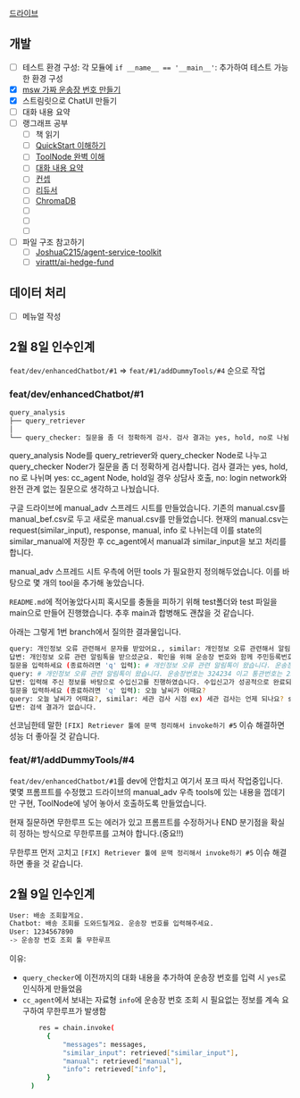 [드라이브](https://drive.google.com/drive/folders/17x5cZ__HzvwEHZf700g2rdtKbxAzJ3fw)

## 개발

- [ ] 테스트 환경 구성: 각 모듈에 `if __name__ == '__main__'`: 추가하여 테스트 가능한 환경 구성
- [x] [msw 가짜 운송장 번호 만들기](https://tracker.delivery/docs/dummy-tracking-number)
- [x] 스트림릿으로 ChatUI 만들기
- [ ] 대화 내용 요약
- [ ] 랭그래프 공부
  - [ ] 책 읽기
  - [ ] [QuickStart 이해하기](https://langchain-ai.github.io/langgraph/tutorials/introduction/)
  - [ ] [ToolNode 완벽 이해](https://langchain-ai.github.io/langgraph/how-tos/tool-calling/#define-tools)
  - [ ] [대화 내용 요약](https://github.com/langchain-ai/langchain/discussions/25904?utm_source=pocket_shared)
  - [ ] [컨셉](https://langchain-ai.github.io/langgraph/concepts/)
  - [ ] [리듀서](https://langchain-ai.github.io/langgraph/concepts/low_level/#default-reducer)
  - [ ] [ChromaDB](https://api.python.langchain.com/en/latest/chroma/vectorstores/langchain_chroma.vectorstores.Chroma.html)
  - [ ] [](https://langchain-ai.github.io/langgraph/concepts/persistence/)
  - [ ] [](https://langchain-ai.github.io/langgraph/concepts/low_level/)
  - [ ] [](https://langchain-ai.github.io/langgraph/how-tos/configuration/)
- [ ] 파일 구조 참고하기
  - [ ] [JoshuaC215/agent-service-toolkit](https://github.com/JoshuaC215/agent-service-toolkit/tree/main)
  - [ ] [virattt/ai-hedge-fund](https://github.com/virattt/ai-hedge-fund)

## 데이터 처리

- [ ] 메뉴얼 작성

## 2월 8일 인수인계

`feat/dev/enhancedChatbot/#1` => `feat/#1/addDummyTools/#4` 순으로 작업

### feat/dev/enhancedChatbot/#1

```bash
query_analysis
├── query_retriever
│
└── query_checker: 질문을 좀 더 정확하게 검사. 검사 결과는 yes, hold, no로 나뉨
```

query_analysis Node를 query_retriever와 query_checker Node로 나누고 query_checker Noder가 질문을 좀 더 정확하게 검사합니다. 검사 결과는 yes, hold, no 로 나뉘며 yes: cc_agent Node, hold일 경우 상담사 호출, no: login network와 완전 관계 없는 질문으로 생각하고 나눴습니다.

구글 드라이브에 manual_adv 스프레드 시트를 만들었습니다.
기존의 manual.csv를 manual_bef.csv로 두고 새로운 manual.csv를 만들었습니다.
현재의 manual.csv는 request(similar_input), response, manual, info 로 나뉘는데 이를 state의 similar_manual에 저장한 후 cc_agent에서 manual과 similar_input을 보고 처리를 합니다.

manual_adv 스프레드 시트 우측에 어떤 tools 가 필요한지 정의해두었습니다. 이를 바탕으로 몇 개의 tool을 추가해 놓았습니다.

`README.md`에 적어놓았다시피 혹시모를 충돌을 피하기 위해 test폴더와 test 파일을 main으로 만들어 진행했습니다. 추후 main과 합병해도 괜찮을 것 같습니다.

아래는 그렇게 1번 branch에서 질의한 결과물입니다.

```bash
query: 개인정보 오류 관련해서 문자를 받았어요., similar: 개인정보 오류 관련해서 알림톡 받았는데 확인해주세요 score: yes
답변: 개인정보 오류 관련 알림톡을 받으셨군요. 확인을 위해 운송장 번호와 함께 주민등록번호 또는 개인통관고유부호를 입력해 주시겠어요?
질문을 입력하세요 (종료하려면 'q' 입력): # 개인정보 오류 관련 알림톡이 왔습니다. 운송장번호는 324234 이고 통관번호는 2345346이에요.
query: # 개인정보 오류 관련 알림톡이 왔습니다. 운송장번호는 324234 이고 통관번호는 2345346이에요., similar: 개인정보 오류 관련해서 알림톡 받았는데 확인해주세요 score: yes
답변: 입력해 주신 정보를 바탕으로 수입신고를 진행하였습니다. 수입신고가 성공적으로 완료되었습니다. 추가로 궁금한 점이 있으시면 언제든지 문의해 주세요!
질문을 입력하세요 (종료하려면 'q' 입력): 오늘 날씨가 어때요?
query: 오늘 날씨가 어때요?, similar: 세관 검사 시점 ex) 세관 검사는 언제 되나요? score: no
답변: 검색 결과가 없습니다.
```

선코님한테 말한 `[FIX] Retriever 툴에 문맥 정리해서 invoke하기 #5` 이슈 해결하면 성능 더 좋아질 것 같습니다.

### feat/#1/addDummyTools/#4

`feat/dev/enhancedChatbot/#1`를 dev에 안합치고 여기서 포크 따서 작업중입니다.
몇몇 프롬프트를 수정했고 드라이브의 manual_adv 우측 tools에 있는 내용을 껍데기만 구현, ToolNode에 넣어 놓아서 호출하도록 만들었습니다.

현재 질문하면 무한루프 도는 에러가 있고 프롬프트를 수정하거나 END 분기점을 확실히 정하는 방식으로 무한루프를 고쳐야 합니다.(중요!!)

무한루프 먼저 고치고 `[FIX] Retriever 툴에 문맥 정리해서 invoke하기 #5` 이슈 해결하면 좋을 것 같습니다.

## 2월 9일 인수인계

```bash
User: 배송 조회할게요.
Chatbot: 배송 조회를 도와드릴게요. 운송장 번호를 입력해주세요.
User: 1234567890
-> 운송장 번호 조회 툴 무한루프
```

이유:

- `query_checker`에 이전까지의 대화 내용을 추가하여 운송장 번호를 입력 시 `yes`로 인식하게 만들었음
- `cc_agent`에서 보내는 자료형 `info`에 운송장 번호 조회 시 필요없는 정보를 계속 요구하여 무한루프가 발생함
  ```bash
      res = chain.invoke(
        {
            "messages": messages,
            "similar_input": retrieved["similar_input"],
            "manual": retrieved["manual"],
            "info": retrieved["info"],
        }
    )
  ```
